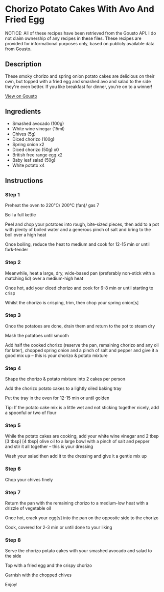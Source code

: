 # Chorizo Potato Cakes With Avo And Fried Egg

NOTICE: All of these recipes have been retrieved from the Gousto API. I do not claim ownership of any recipes in these files. These recipes are provided for informational purposes only, based on publicly available data from Gousto.

## Description

These smoky chorizo and spring onion potato cakes are delicious on their own, but topped with a fried egg and smashed avo and salad to the side they're even better. If you like breakfast for dinner, you're on to a winner!

[View on Gousto](https://www.gousto.co.uk/recipes/cookbook/chorizo-potato-cakes-with-egg-avo)

## Ingredients

- Smashed avocado (100g)
- White wine vinegar (15ml)
- Chives (5g)
- Diced chorizo (100g)
- Spring onion x2
- Diced chorizo (50g) x0
- British free range egg x2
- Baby leaf salad (50g)
- White potato x4

## Instructions


### Step 1

Preheat the oven to 220°C/ 200°C (fan)/ gas 7

Boil a full kettle

Peel and chop your potatoes into rough, bite-sized pieces, then add to a pot with plenty of boiled water and a generous pinch of salt and bring to the boil over a high heat

Once boiling, reduce the heat to medium and cook for 12-15 min or until fork-tender


### Step 2

Meanwhile, heat a large, dry, wide-based pan (preferably non-stick with a matching lid) over a medium-high heat

Once hot, add your diced chorizo and cook for 6-8 min or until starting to crisp

Whilst the chorizo is crisping, trim, then chop your spring onion[s]


### Step 3

Once the potatoes are done, drain them and return to the pot to steam dry

Mash the potatoes until smooth

Add half the cooked chorizo (reserve the pan, remaining chorizo and any oil for later), chopped spring onion and a pinch of<span class="text-danger"> </span>salt and pepper and give it a good mix up – this is your chorizo & potato mixture


### Step 4

Shape the chorizo & potato mixture into 2 cakes per person

Add the chorizo potato cakes to a lightly oiled baking tray

Put the tray in the oven for 12-15 min or until golden

Tip: If the potato cake mix is a little wet and not sticking together nicely, add a spoonful or two of flour


### Step 5

While the potato cakes are cooking, add your white wine vinegar and 2 tbsp <span class="text-purple">[3 tbsp]</span> <span class="text-danger">[4 tbsp]</span> olive oil to a large bowl with a pinch of salt and pepper and stir it all together – this is your dressing

Wash your salad then add it to the dressing and give it a gentle mix up


### Step 6

Chop your chives finely


### Step 7

Return the pan with the remaining chorizo to a medium-low heat with a drizzle of vegetable oil

Once hot, crack your egg[s] into the pan on the opposite side to the chorizo

Cook, covered for 2-3 min or until done to your liking

### Step 8

Serve the chorizo potato cakes with your smashed avocado and salad to the side

Top with a fried egg and the crispy chorizo

Garnish with the chopped chives

Enjoy!

